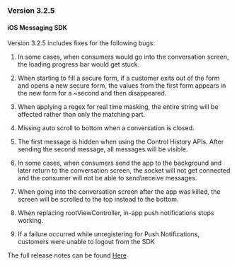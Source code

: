 ### Version 3.2.5
#### iOS Messaging SDK

Version 3.2.5 includes fixes for the following bugs:

1. In some cases, when consumers would go into the conversation screen, the loading progress bar would get stuck.

2. When starting to fill a secure form, if a customer exits out of the form and opens a new secure form, the values from the first form appears in the new form for a ~second and then disappeared.

3. When applying a regex for real time masking, the entire string will be affected rather than only the matching part.
4. Missing auto scroll to bottom when a conversation is closed.

5. The first message is hidden when using the Control History APIs. After sending the second message, all messages will be visible.

6. In some cases, when consumers send the app to the background and later return to the conversation screen, the socket will not get connected and the consumer will not be able to send\receive messages.

7. When going into the conversation screen after the app was killed, the screen will be scrolled to the top instead to the bottom.

8. When replacing rootViewController, in-app push notifications stops working.

9. If a failure occurred while unregistering for Push Notifications, customers were unable to logout from the SDK

The full release notes can be found [Here](https://s3-eu-west-1.amazonaws.com/ce-sr/Release+Notes/2018/iOS+3.2.5+release+notes.pdf)



